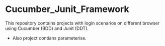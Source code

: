 # Cucumber_Junit_Framework
This repository contains projects with login scenarios on different browser using Cucumber (BDD) and Junit (DDT).
- Also project contians parameterise.
